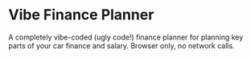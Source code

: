 # Vibe Finance Planner

A completely vibe-coded (ugly code!) finance planner for planning key parts of your car finance and salary.
Browser only, no network calls.
